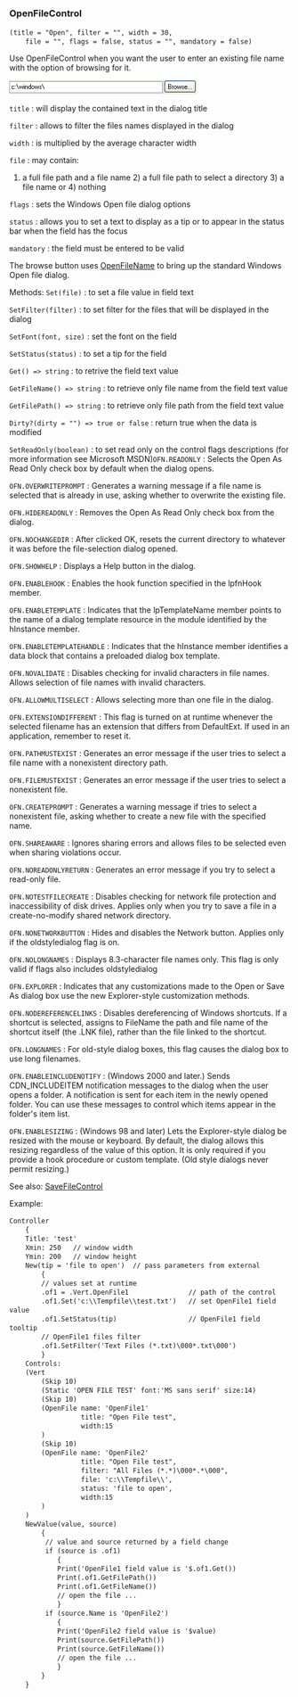 ### OpenFileControl

``` suneido
(title = "Open", filter = "", width = 30,
    file = "", flags = false, status = "", mandatory = false)
```

Use OpenFileControl when you want the user to enter an existing file name
with the option of browsing for it.

![](<../../res/openfilecontrol.gif>)

`title`
: will display the contained text in the dialog title

`filter`
: allows to filter the files names displayed in the dialog

`width`
: is multiplied by the average character width

`file`
: may contain: 
1) a full file path and a file name 2) a full file path to select a directory 3) a file name or 4) nothing

`flags`
: sets the Windows Open file dialog options

`status`
: allows you to set a text to display as a tip or to appear in the status bar when the field has the focus

`mandatory`
: the field must be entered to be valid

The browse button uses 
[OpenFileName](<OpenFileName.md>)
to bring up the standard Windows Open file dialog.

Methods:
`Set(file)`
: to set a file value in field text

`SetFilter(filter)`
: to set filter for the files that will be displayed in the dialog

`SetFont(font, size)`
: set the font on the field

`SetStatus(status)`
: to set a tip for the field

`Get() => string`
: to retrive the field text value

`GetFileName() => string`
: to retrieve only file name from the field text value

`GetFilePath() => string`
: to retrieve only file path from the field text value

`Dirty?(dirty = "") => true or false`
: return true when the data is modified

`SetReadOnly(boolean)`
: to set read only on the control
flags descriptions
(for more information see Microsoft MSDN)`OFN.READONLY`
: Selects the Open As Read Only check box by default when the dialog opens.

`OFN.OVERWRITEPROMPT`
: Generates a warning message if a file name is selected that is already in use, asking whether to overwrite the existing file.

`OFN.HIDEREADONLY`
: Removes the Open As Read Only check box from the dialog.

`OFN.NOCHANGEDIR`
: After clicked OK, resets the current directory to whatever it was before the file-selection dialog opened.

`OFN.SHOWHELP`
: Displays a Help button in the dialog.

`OFN.ENABLEHOOK`
: Enables the hook function specified in the lpfnHook member.

`OFN.ENABLETEMPLATE`
: Indicates that the lpTemplateName member points to the name of a dialog template resource in the module identified by the hInstance member.

`OFN.ENABLETEMPLATEHANDLE`
: Indicates that the hInstance member identifies a data block that contains a preloaded dialog box template.

`OFN.NOVALIDATE`
: Disables checking for invalid characters in file names. Allows selection of file names with invalid characters.

`OFN.ALLOWMULTISELECT`
: Allows selecting more than one file in the dialog.

`OFN.EXTENSIONDIFFERENT`
: This flag is turned on at runtime whenever the selected filename has an extension that differs from DefaultExt. If used in an application, remember to reset it.

`OFN.PATHMUSTEXIST`
: Generates an error message if the user tries to select a file name with a nonexistent directory path.

`OFN.FILEMUSTEXIST`
: Generates an error message if the user tries to select a nonexistent file.

`OFN.CREATEPROMPT`
: Generates a warning message if tries to select a nonexistent file, asking whether to create a new file with the specified name.

`OFN.SHAREAWARE`
: Ignores sharing errors and allows files to be selected even when sharing violations occur.

`OFN.NOREADONLYRETURN`
: Generates an error message if you try to select a read-only file.

`OFN.NOTESTFILECREATE`
: Disables checking for network file protection and inaccessibility of disk drives. Applies only when you try to save a file in a create-no-modify shared network directory.

`OFN.NONETWORKBUTTON`
: Hides and disables the Network button.
Applies only if the oldstyledialog flag is on.

`OFN.NOLONGNAMES`
: Displays 8.3-character file names only. This flag is only valid if flags also includes oldstyledialog

`OFN.EXPLORER`
: Indicates that any customizations made to the Open or Save As dialog box use the new Explorer-style customization methods.

`OFN.NODEREFERENCELINKS`
: Disables dereferencing of Windows shortcuts. If a shortcut is selected, assigns to FileName the path and file name of the shortcut itself (the .LNK file), rather than the file linked to the shortcut.

`OFN.LONGNAMES`
: For old-style dialog boxes, this flag causes the dialog box to use long filenames.

`OFN.ENABLEINCLUDENOTIFY`
: (Windows 2000 and later.) Sends CDN_INCLUDEITEM notification messages to the dialog when the user opens a folder. A notification is sent for each item in the newly opened folder. You can use these messages to control which items appear in the folder's item list.

`OFN.ENABLESIZING`
: (Windows 98 and later) Lets the Explorer-style dialog be resized with the mouse or keyboard. By default, the dialog allows this resizing regardless of the value of this option. It is only required if you provide a hook procedure or custom template. (Old style dialogs never permit resizing.)

See also:
[SaveFileControl](<SaveFileControl.md>)

Example:

``` suneido
Controller
    {
    Title: 'test'
    Xmin: 250   // window width
    Ymin: 200   // window height
    New(tip = 'file to open')  // pass parameters from external
        {
        // values set at runtime
        .of1 = .Vert.OpenFile1               // path of the control
        .of1.Set('c:\\Tempfile\\test.txt')   // set OpenFile1 field value
        .of1.SetStatus(tip)                  // OpenFile1 field tooltip
        // OpenFile1 files filter
        .of1.SetFilter('Text Files (*.txt)\000*.txt\000') 
        }
    Controls:
    (Vert
        (Skip 10)
        (Static 'OPEN FILE TEST' font:'MS sans serif' size:14)
        (Skip 10)
        (OpenFile name: 'OpenFile1'
                  title: "Open File test",
                  width:15
        )
        (Skip 10)
        (OpenFile name: 'OpenFile2'
                  title: "Open File test",
                  filter: "All Files (*.*)\000*.*\000",
                  file: 'c:\\Tempfile\\',
                  status: 'file to open',
                  width:15
        )
    )
    NewValue(value, source)
        {
         // value and source returned by a field change
         if (source is .of1)
            {
            Print('OpenFile1 field value is '$.of1.Get())
            Print(.of1.GetFilePath())
            Print(.of1.GetFileName())
            // open the file ...
            }
         if (source.Name is 'OpenFile2')
            {
            Print('OpenFile2 field value is '$value)
            Print(source.GetFilePath())
            Print(source.GetFileName())
            // open the file ...
            }
        }
    }
```